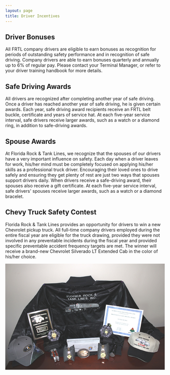 ```yaml
---
layout: page
title: Driver Incentives
---
```


## Driver Bonuses

All FRTL company drivers are eligible to earn bonuses as recognition for periods of outstanding safety performance and in recognition of safe driving. Company drivers are able to earn bonuses quarterly and annually up to 6% of regular pay. Please contact your Terminal Manager, or refer to your driver training handbook for more details.

## Safe Driving Awards

All drivers are recognized after completing another year of safe driving. Once a driver has reached another year of safe driving, he is given certain awards. Each year, safe driving award recipients receive an FRTL belt buckle, certificate and years of service hat. At each five-year service interval, safe drivers receive larger awards, such as a watch or a diamond ring, in addition to safe-driving awards.

## Spouse Awards

<p>At Florida Rock &amp; Tank Lines, we recognize that the spouses of our drivers have a very important influence on safety. Each day when a driver leaves for work, his/her mind must be completely focused on applying his/her skills as a professional truck driver. Encouraging their loved ones to drive safely and ensuring they get plenty of rest are just two ways that spouses support drivers daily. When drivers receive a safe-driving award, their spouses also receive a gift certificate. At each five-year service interval, safe drivers' spouses receive larger awards, such as a watch or a diamond bracelet.

## Chevy Truck Safety Contest

Florida Rock & Tank Lines provides an opportunity for drivers to win a new Chevrolet pickup truck. All full-time company drivers employed during the entire fiscal year are eligible for the truck drawing, provided they were not involved in any preventable incidents during the fiscal year and provided specific preventable accident frequency targets are met. The winner will receive a brand-new Chevrolet Silverado LT Extended Cab in the color of his/her choice.

![img](uploads/jacketawards.jpg)
